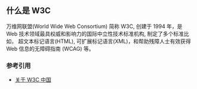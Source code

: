 ## 什么是 W3C

万维网联盟(World Wide Web Consortium) 简称 W3C, 创建于 1994 年，是 Web 技术领域最具权威和影响力的国际中立性技术标准机构, 制定了多个标准比如，
超文本标记语言(HTML), 可扩展标记语言(XML)，和帮助残障人士有效获得 Web 信息的无障碍指南 (WCAG) 等。

### 参考引用

- [关于 W3C 中国](https://www.chinaw3c.org/about.html)